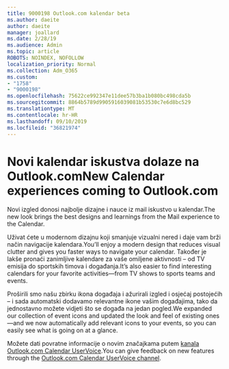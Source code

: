 ```yaml
---
title: 9000198 Outlook.com kalendar beta
ms.author: daeite
author: daeite
manager: joallard
ms.date: 2/28/19
ms.audience: Admin
ms.topic: article
ROBOTS: NOINDEX, NOFOLLOW
localization_priority: Normal
ms.collection: Adm_O365
ms.custom:
- "1758"
- "9000198"
ms.openlocfilehash: 75622ce992347e11dee57b3ba1b080bc498cda5b
ms.sourcegitcommit: 8864b5789d9905916039081b53530c7e6d8bc529
ms.translationtype: MT
ms.contentlocale: hr-HR
ms.lasthandoff: 09/10/2019
ms.locfileid: "36821974"
---
```

# <a name="new-calendar-experiences-coming-to-outlookcom"></a><span data-ttu-id="6f691-102">Novi kalendar iskustva dolaze na Outlook.com</span><span class="sxs-lookup"><span data-stu-id="6f691-102">New Calendar experiences coming to Outlook.com</span></span>

<span data-ttu-id="6f691-103">Novi izgled donosi najbolje dizajne i nauce iz mail iskustvo u kalendar.</span><span class="sxs-lookup"><span data-stu-id="6f691-103">The new look brings the best designs and learnings from the Mail experience to the Calendar.</span></span>

<span data-ttu-id="6f691-104">Uživat ćete u modernom dizajnu koji smanjuje vizualni nered i daje vam brži način navigacije kalendara.</span><span class="sxs-lookup"><span data-stu-id="6f691-104">You’ll enjoy a modern design that reduces visual clutter and gives you faster ways to navigate your calendar.</span></span> <span data-ttu-id="6f691-105">Također je lakše pronaći zanimljive kalendare za vaše omiljene aktivnosti – od TV emisija do sportskih timova i događanja.</span><span class="sxs-lookup"><span data-stu-id="6f691-105">It’s also easier to find interesting calendars for your favorite activities—from TV shows to sports teams and events.</span></span>

<span data-ttu-id="6f691-106">Proširili smo našu zbirku ikona događaja i ažurirali izgled i osjećaj postojećih – i sada automatski dodavamo relevantne ikone vašim događajima, tako da jednostavno možete vidjeti što se događa na jedan pogled.</span><span class="sxs-lookup"><span data-stu-id="6f691-106">We expanded our collection of event icons and updated the look and feel of existing ones—and we now automatically add relevant icons to your events, so you can easily see what is going on at a glance.</span></span>

<span data-ttu-id="6f691-107">Možete dati povratne informacije o novim značajkama putem [kanala Outlook.com Calendar UserVoice](https://go.microsoft.com/fwlink/?linkid=2103075).</span><span class="sxs-lookup"><span data-stu-id="6f691-107">You can give feedback on new features through the [Outlook.com Calendar UserVoice channel](https://go.microsoft.com/fwlink/?linkid=2103075).</span></span>